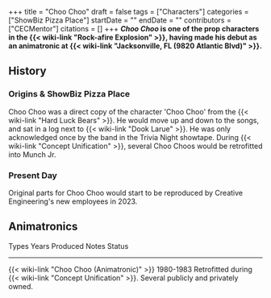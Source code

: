 +++
title = "Choo Choo"
draft = false
tags = ["Characters"]
categories = ["ShowBiz Pizza Place"]
startDate = ""
endDate = ""
contributors = ["CECMentor"]
citations = []
+++
***Choo Choo* is one of the prop characters in the {{< wiki-link "Rock-afire Explosion" >}}, having made his debut as an animatronic at {{< wiki-link "Jacksonville, FL (9820 Atlantic Blvd)" >}}.**

## History

### Origins & ShowBiz Pizza Place

Choo Choo was a direct copy of the character 'Choo Choo' from the {{< wiki-link "Hard Luck Bears" >}}. He would move up and down to the songs, and sat in a log next to {{< wiki-link "Dook Larue" >}}. He was only acknowledged once by the band in the Trivia Night showtape. During {{< wiki-link "Concept Unification" >}}, several Choo Choos would be retrofitted into Munch Jr.

### Present Day

Original parts for Choo Choo would start to be reproduced by Creative Engineering's new employees in 2023.

## Animatronics

  Types                                             Years Produced   Notes                                                             Status
  ------------------------------------------------- ---------------- ----------------------------------------------------------------- ---------------------------------------
  {{< wiki-link "Choo Choo (Animatronic)" >}}   1980-1983        Retrofitted during {{< wiki-link "Concept Unification" >}}.   Several publicly and privately owned.

